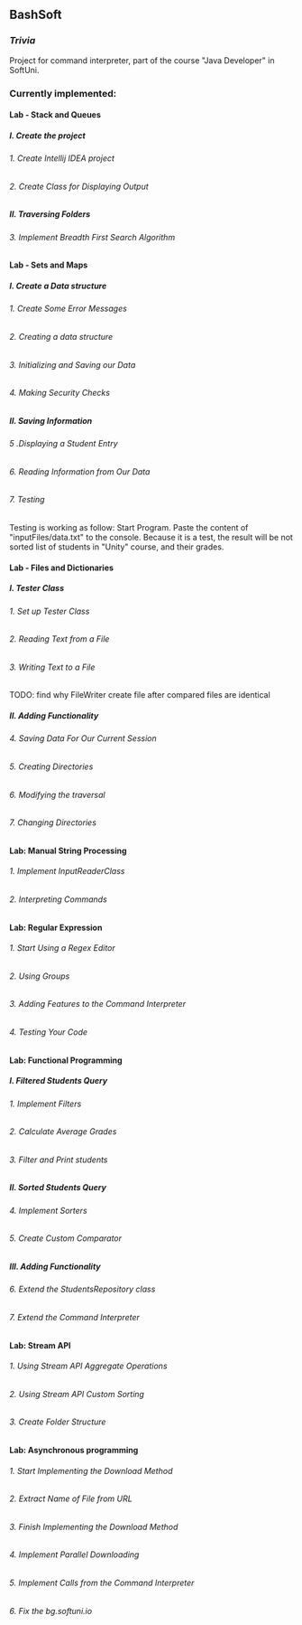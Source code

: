 BashSoft
---
### *Trivia*

Project for command interpreter, part of the course 
"Java Developer" in SoftUni.

### Currently implemented:

#### Lab - Stack and Queues
##### I. Create the project
###### 1. Create Intellij IDEA project
###### 2. Create Class for Displaying Output
##### II. Traversing Folders
###### 3. Implement Breadth First Search Algorithm
#### Lab - Sets and Maps
##### I. Create a Data structure
###### 1. Create Some Error Messages
###### 2. Creating a data structure
###### 3. Initializing and Saving our Data
###### 4. Making Security Checks
##### II. Saving Information
###### 5 .Displaying a Student Entry
###### 6. Reading Information from Our Data
###### 7. Testing
Testing is working as follow:
Start Program. Paste the content of "inputFiles/data.txt" to the console.
Because it is a test, the result will be not sorted list of students in "Unity" course, and their grades.
#### Lab - Files and Dictionaries
##### I. Tester Class
###### 1. Set up Tester Class
###### 2. Reading Text from a File
###### 3. Writing Text to a File
TODO: find why FileWriter create file after compared files are identical
##### II. Adding Functionality
###### 4. Saving Data For Our Current Session
###### 5. Creating Directories
###### 6. Modifying the traversal
###### 7. Changing Directories
#### Lab: Manual String Processing
###### 1. Implement InputReaderClass
###### 2. Interpreting Commands
#### Lab: Regular Expression
###### 1. Start Using a Regex Editor
###### 2. Using Groups
###### 3. Adding Features to the Command Interpreter
###### 4. Testing Your Code
#### Lab: Functional Programming
##### I. Filtered Students Query
###### 1. Implement Filters
###### 2. Calculate Average Grades
###### 3. Filter and Print students
##### II. Sorted Students Query
###### 4. Implement Sorters
###### 5. Create Custom Comparator
##### III. Adding Functionality
###### 6. Extend the StudentsRepository class
###### 7. Extend the Command Interpreter
#### Lab: Stream API
###### 1. Using Stream API Aggregate Operations
###### 2. Using Stream API Custom Sorting
###### 3. Create Folder Structure
#### Lab: Asynchronous programming
###### 1. Start Implementing the Download Method
###### 2. Extract Name of File from URL
###### 3. Finish Implementing the Download Method
###### 4. Implement Parallel Downloading
###### 5. Implement Calls from the Command Interpreter
###### 6. Fix the bg.softuni.io 


